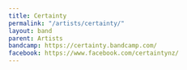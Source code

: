 ```yaml
---
title: Certainty
permalink: "/artists/certainty/"
layout: band
parent: Artists
bandcamp: https://certainty.bandcamp.com/
facebook: https://www.facebook.com/certaintynz/
---
```


